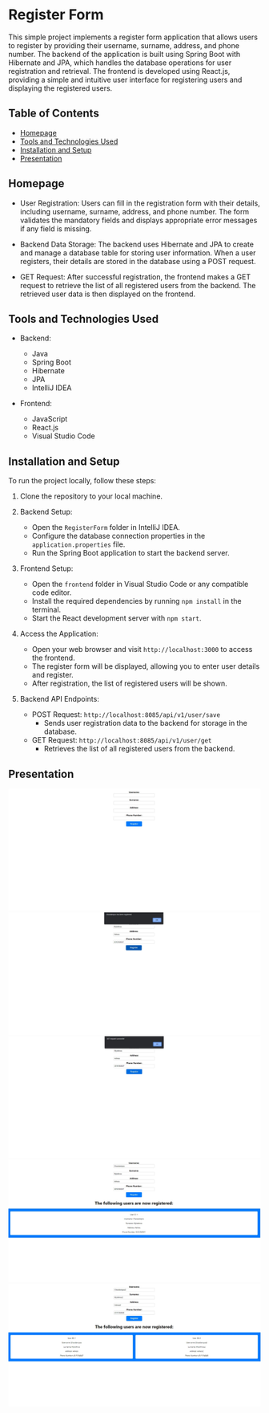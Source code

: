 # Register Form

This simple project implements a register form application that allows users to register by providing their username, surname, address, and phone number. The backend of the application is built using Spring Boot with Hibernate and JPA, which handles the database operations for user registration and retrieval. The frontend is developed using React.js, providing a simple and intuitive user interface for registering users and displaying the registered users.

## Table of Contents

- [Homepage](#homepage)
- [Tools and Technologies Used](#tools-and-technologies-used)
- [Installation and Setup](#installation-and-setup)
- [Presentation](#presentation)

## Homepage

- User Registration: Users can fill in the registration form with their details, including username, surname, address, and phone number. The form validates the mandatory fields and displays appropriate error messages if any field is missing.

- Backend Data Storage: The backend uses Hibernate and JPA to create and manage a database table for storing user information. When a user registers, their details are stored in the database using a POST request.

- GET Request: After successful registration, the frontend makes a GET request to retrieve the list of all registered users from the backend. The retrieved user data is then displayed on the frontend.

## Tools and Technologies Used

- Backend:
  - Java
  - Spring Boot
  - Hibernate
  - JPA
  - IntelliJ IDEA

- Frontend:
  - JavaScript
  - React.js
  - Visual Studio Code

## Installation and Setup

To run the project locally, follow these steps:

1. Clone the repository to your local machine.

2. Backend Setup:
   - Open the `RegisterForm` folder in IntelliJ IDEA.
   - Configure the database connection properties in the `application.properties` file.
   - Run the Spring Boot application to start the backend server.

3. Frontend Setup:
   - Open the `frontend` folder in Visual Studio Code or any compatible code editor.
   - Install the required dependencies by running `npm install` in the terminal.
   - Start the React development server with `npm start`.

4. Access the Application:
   - Open your web browser and visit `http://localhost:3000` to access the frontend.
   - The register form will be displayed, allowing you to enter user details and register.
   - After registration, the list of registered users will be shown.

5. Backend API Endpoints:
   - POST Request: `http://localhost:8085/api/v1/user/save`
     - Sends user registration data to the backend for storage in the database.
   - GET Request: `http://localhost:8085/api/v1/user/get`
     - Retrieves the list of all registered users from the backend.

## Presentation

![register](./images/image1.jpg)
![POST_successful](./images/image2.jpg)
![GET_successful](./images/image3.jpg)
![display_user](./images/image4.jpg)
![display_users](./images/image5.jpg)
